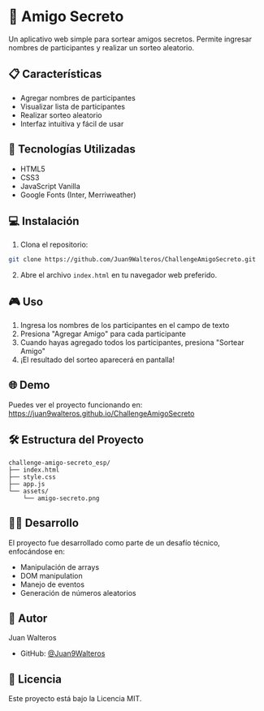 # 🎁 Amigo Secreto

Un aplicativo web simple para sortear amigos secretos. Permite ingresar nombres de participantes y realizar un sorteo aleatorio.

## 📋 Características

- Agregar nombres de participantes
- Visualizar lista de participantes
- Realizar sorteo aleatorio
- Interfaz intuitiva y fácil de usar

## 🚀 Tecnologías Utilizadas

- HTML5
- CSS3
- JavaScript Vanilla
- Google Fonts (Inter, Merriweather)

## 💻 Instalación

1. Clona el repositorio:

```bash
git clone https://github.com/Juan9Walteros/ChallengeAmigoSecreto.git
```

2. Abre el archivo `index.html` en tu navegador web preferido.

## 🎮 Uso

1. Ingresa los nombres de los participantes en el campo de texto
2. Presiona "Agregar Amigo" para cada participante
3. Cuando hayas agregado todos los participantes, presiona "Sortear Amigo"
4. ¡El resultado del sorteo aparecerá en pantalla!

## 🌐 Demo

Puedes ver el proyecto funcionando en:
https://juan9walteros.github.io/ChallengeAmigoSecreto

## 🛠️ Estructura del Proyecto

```
challenge-amigo-secreto_esp/
├── index.html
├── style.css
├── app.js
└── assets/
    └── amigo-secreto.png
```

## 👨‍💻 Desarrollo

El proyecto fue desarrollado como parte de un desafío técnico, enfocándose en:

- Manipulación de arrays
- DOM manipulation
- Manejo de eventos
- Generación de números aleatorios

## 📝 Autor

Juan Walteros

- GitHub: [@Juan9Walteros](https://github.com/Juan9Walteros)

## 📜 Licencia

Este proyecto está bajo la Licencia MIT.
